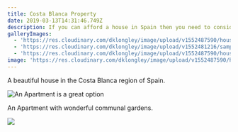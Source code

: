 ```yaml
---
title: Costa Blanca Property
date: 2019-03-13T14:31:46.749Z
description: If you can afford a house in Spain then you need to consider the Costa Blanca.
galleryImages:
  - 'https://res.cloudinary.com/dklongley/image/upload/v1552487590/house1.jpg'
  - 'https://res.cloudinary.com/dklongley/image/upload/v1552481216/sample.jpg'
  - 'https://res.cloudinary.com/dklongley/image/upload/v1552487590/house1.jpg'
image: 'https://res.cloudinary.com/dklongley/image/upload/v1552487590/house1.jpg'
---
```

A beautiful house in the Costa Blanca region of Spain.

![An Apartment is a great option](https://res.cloudinary.com/dklongley/image/upload/v1552488887/PuntaPrima1.jpg "An Apartment with wonderful communal gardens.")

An Apartment with wonderful communal gardens.

![](https://res.cloudinary.com/dklongley/image/upload/c_scale,w_600/v1/samples/food/spices.jpg)
